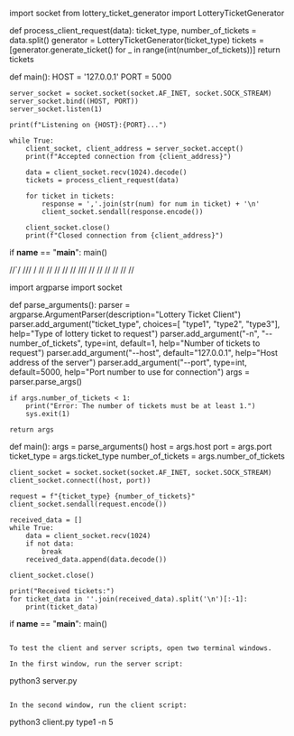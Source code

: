 import socket
from lottery_ticket_generator import LotteryTicketGenerator


def process_client_request(data):
    ticket_type, number_of_tickets = data.split()
    generator = LotteryTicketGenerator(ticket_type)
    tickets = [generator.generate_ticket() for _ in range(int(number_of_tickets))]
    return tickets


def main():
    HOST = '127.0.0.1'
    PORT = 5000

    server_socket = socket.socket(socket.AF_INET, socket.SOCK_STREAM)
    server_socket.bind((HOST, PORT))
    server_socket.listen(1)

    print(f"Listening on {HOST}:{PORT}...")

    while True:
        client_socket, client_address = server_socket.accept()
        print(f"Accepted connection from {client_address}")

        data = client_socket.recv(1024).decode()
        tickets = process_client_request(data)

        for ticket in tickets:
            response = ','.join(str(num) for num in ticket) + '\n'
            client_socket.sendall(response.encode())

        client_socket.close()
        print(f"Closed connection from {client_address}")


if __name__ == "__main__":
    main()
    
    
    
    
   
 //`/   /// /   //  //  //  //  //  /// //  //  //  //  //  //
 
 import argparse
import socket


def parse_arguments():
    parser = argparse.ArgumentParser(description="Lottery Ticket Client")
    parser.add_argument("ticket_type", choices=[
                        "type1", "type2", "type3"], help="Type of lottery ticket to request")
    parser.add_argument("-n", "--number_of_tickets", type=int,
                        default=1, help="Number of tickets to request")
    parser.add_argument("--host", default="127.0.0.1",
                        help="Host address of the server")
    parser.add_argument("--port", type=int, default=5000,
                        help="Port number to use for connection")
    args = parser.parse_args()
    
    if args.number_of_tickets < 1:
        print("Error: The number of tickets must be at least 1.")
        sys.exit(1)
    
    return args


def main():
    args = parse_arguments()
    host = args.host
    port = args.port
    ticket_type = args.ticket_type
    number_of_tickets = args.number_of_tickets

    client_socket = socket.socket(socket.AF_INET, socket.SOCK_STREAM)
    client_socket.connect((host, port))

    request = f"{ticket_type} {number_of_tickets}"
    client_socket.sendall(request.encode())

    received_data = []
    while True:
        data = client_socket.recv(1024)
        if not data:
            break
        received_data.append(data.decode())

    client_socket.close()

    print("Received tickets:")
    for ticket_data in ''.join(received_data).split('\n')[:-1]:
        print(ticket_data)

if __name__ == "__main__":
    main()
```

To test the client and server scripts, open two terminal windows.

In the first window, run the server script:

```
python3 server.py
```

In the second window, run the client script:

```
python3 client.py type1 -n 5

